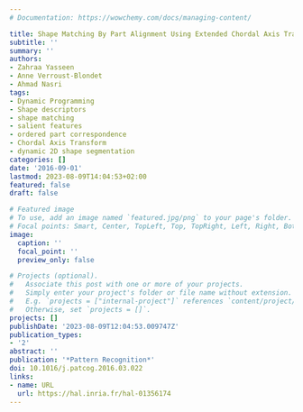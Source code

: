 ```yaml
---
# Documentation: https://wowchemy.com/docs/managing-content/

title: Shape Matching By Part Alignment Using Extended Chordal Axis Transform
subtitle: ''
summary: ''
authors:
- Zahraa Yasseen
- Anne Verroust-Blondet
- Ahmad Nasri
tags:
- Dynamic Programming
- Shape descriptors
- shape matching
- salient features
- ordered part correspondence
- Chordal Axis Transform
- dynamic 2D shape segmentation
categories: []
date: '2016-09-01'
lastmod: 2023-08-09T14:04:53+02:00
featured: false
draft: false

# Featured image
# To use, add an image named `featured.jpg/png` to your page's folder.
# Focal points: Smart, Center, TopLeft, Top, TopRight, Left, Right, BottomLeft, Bottom, BottomRight.
image:
  caption: ''
  focal_point: ''
  preview_only: false

# Projects (optional).
#   Associate this post with one or more of your projects.
#   Simply enter your project's folder or file name without extension.
#   E.g. `projects = ["internal-project"]` references `content/project/deep-learning/index.md`.
#   Otherwise, set `projects = []`.
projects: []
publishDate: '2023-08-09T12:04:53.009747Z'
publication_types:
- '2'
abstract: ''
publication: '*Pattern Recognition*'
doi: 10.1016/j.patcog.2016.03.022
links:
- name: URL
  url: https://hal.inria.fr/hal-01356174
---
```

